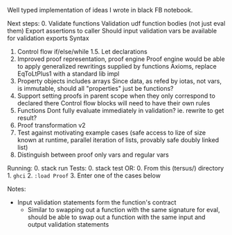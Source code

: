 Well typed implementation of ideas I wrote in black FB notebook.

Next steps:
0. Validate functions
    Validation udf function bodies (not just eval them)
    Export assertions to caller
    Should input validation vars be available for validation exports
    Syntax
1. Control flow
    if/else/while
1.5. Let declarations
2. Improved proof representation, proof engine
    Proof engine would be able to apply generalized rewritings supplied by functions
    Axioms, replace EqToLtPlus1 with a standard lib impl
3. Property objects
    includes arrays
    Since data, as refed by iotas, not vars, is immutable, should all "properties" just be functions?
4. Support setting proofs in parent scope when they only correspond to declared there
    Control flow blocks will need to have their own rules
5. Functions
    Dont fully evaluate immediately in validation? ie. rewrite to get result?
6. Proof transformation v2
7. Test against motivating example cases (safe access to lize of size known at runtime, parallel iteration of lists, provably safe doubly linked list)
8. Distinguish between proof only vars and regular vars

Running:
    0. stack run
Tests:
    0. stack test
OR:
    0. From this (tersus/) directory
    1. `ghci`
    2. `:load Proof`
    3. Enter one of the cases below

Notes:
- Input validation statements form the function's contract
  - Similar to swapping out a function with the same signature for eval,
  should be able to swap out a function with the same input and output
  validation statements
    